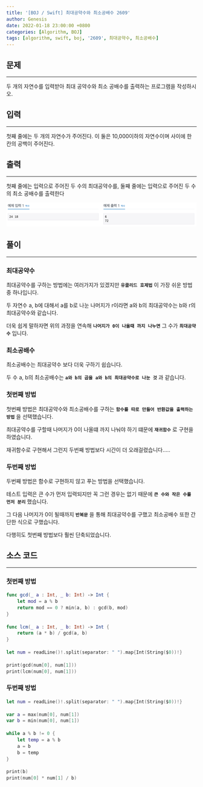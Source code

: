 ```yaml
---
title: '[BOJ / Swift] 최대공약수와 최소공배수 2609'
author: Genesis
date: 2022-01-18 23:00:00 +0800
categories: [Algorithm, BOJ]
tags: [algorithm, swift, boj, '2609', 최대공약수, 최소공배수]
---
```


## __문제__
***
두 개의 자연수를 입력받아 최대 공약수와 최소 공배수를 출력하는 프로그램을 작성하시오.

## __입력__
***
첫째 줄에는 두 개의 자연수가 주어진다. 이 둘은 10,000이하의 자연수이며 사이에 한 칸의 공백이 주어진다.

## __출력__
***
첫째 줄에는 입력으로 주어진 두 수의 최대공약수를, 둘째 줄에는 입력으로 주어진 두 수의 최소 공배수를 출력한다

![BOJ_2609](/assets/img/Algorithm/BOJ_2609.png)

## __풀이__
***

### __최대공약수__

최대공약수를 구하는 방법에는 여러가지가 있겠지만 __`유클리드 호제법`__ 이 가장 쉬운 방법 중 하나입니다.

두 자연수 a, b에 대해서 a를 b로 나눈 나머지가 r이라면 a와 b의 최대공약수는 b와 r의 최대공약수와 같습니다.

더욱 쉽게 말하자면 위의 과정을 연속해 __`나머지가 0이 나올때 까지 나누면`__ 그 수가 __`최대공약수`__ 입니다.

### __최소공배수__

최소공배수는 최대공약수 보다 더욱 구하기 쉽습니다. 

두 수 a, b의 최소공배수는 __`a와 b의 곱을 a와 b의 최대공약수로 나눈 것`__ 과 같습니다.

### __첫번째 방법__

첫번째 방법은 최대공약수와 최소공배수를 구하는 __`함수를 따로 만들어 반환값을 출력하는 방법`__ 을 선택했습니다.

최대공약수를 구할때 나머지가 0이 나올떄 까지 나눠야 하기 떄문에 __`재귀함수`__ 로 구현을 하였습니다.

재귀함수로 구현해서 그런지 두번째 방법보다 시간이 더 오래걸렸습니다.....

### __두번째 방법__

두번째 방법은 함수로 구현하지 않고 푸는 방법을 선택했습니다.

테스트 입력은 큰 수가 먼저 입력되지만 꼭 그런 경우는 없기 때문에 __`큰 수와 작은 수를 먼저 분리`__ 했습니다.

그 다음 나머지가 0이 될때까지 __`반복문`__ 을 통해 최대공약수를 구했고 최소공배수 또한 간단한 식으로 구했습니다.

다행히도 첫번째 방법보다 훨씬 단축되었습니다.

## __소스 코드__
***

### __첫번째 방법__

```swift
func gcd(_ a : Int, _ b: Int) -> Int {
    let mod = a % b
    return mod == 0 ? min(a, b) : gcd(b, mod)
}

func lcm(_ a : Int, _ b: Int) -> Int {
    return (a * b) / gcd(a, b)
}

let num = readLine()!.split(separator: " ").map{Int(String($0))!}

print(gcd(num[0], num[1]))
print(lcm(num[0], num[1]))
```

### __두번째 방법__

```swift
let num = readLine()!.split(separator: " ").map{Int(String($0))!}
 
var a = max(num[0], num[1])
var b = min(num[0], num[1])
 
while a % b != 0 {
    let temp = a % b
    a = b
    b = temp
}
 
print(b)
print(num[0] * num[1] / b)
```
